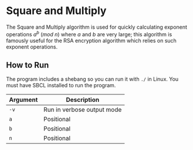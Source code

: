 # Square and Multiply

The Square and Multiply algorithm is used for quickly calculating exponent operations $a^b ~ (mod ~ n)$ where $a$ and $b$ are very large; this algorithm is famously useful for the RSA encryption algorithm which relies on such exponent operations.

## How to Run

The program includes a shebang so you can run it with `./` in Linux. You must have SBCL installed to run the program.

| Argument | Description                |
|----------|----------------------------|
| `-v`     | Run in verbose output mode |
| `a`      | Positional                 |
| `b`      | Positional                 |
| `n`      | Positional                 |